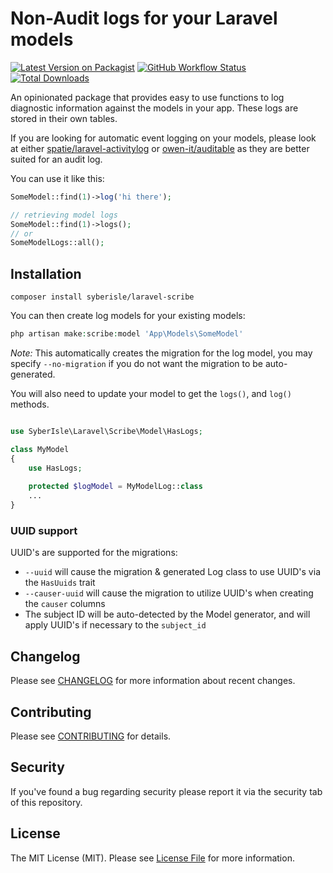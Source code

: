 # Non-Audit logs for your Laravel models

[![Latest Version on Packagist](https://img.shields.io/packagist/v/syberisle/laravel-scribe.svg?style=flat-square)](https://packagist.org/packages/syberisle/laravel-scribe)
[![GitHub Workflow Status](https://img.shields.io/github/actions/workflow/status/syberisle/laravel-scribe/run-tests.yml?branch=main&label=Tests)](https://github.com/syberisle/laravel-scribe/actions/workflows/tests.yml)
[![Total Downloads](https://img.shields.io/packagist/dt/syberisle/laravel-scribe.svg?style=flat-square)](https://packagist.org/packages/syberisle/laravel-scribe)

An opinionated package that provides easy to use functions to log diagnostic information against the models
in your app. These logs are stored in their own tables. 

If you are looking for automatic event logging on your models, please look at either 
[spatie/laravel-activitylog](https://github.com/spatie/laravel-activitylog) or 
[owen-it/auditable](https://github.com/owen-it/laravel-auditing) as they are better suited for an audit log.

You can use it like this:
```php
SomeModel::find(1)->log('hi there');

// retrieving model logs
SomeModel::find(1)->logs();
// or
SomeModelLogs::all();
```

## Installation

```shell
composer install syberisle/laravel-scribe
```

You can then create log models for your existing models:
```php
php artisan make:scribe:model 'App\Models\SomeModel'
```

_Note:_ This automatically creates the migration for the log model, you may specify `--no-migration` if you do not want 
the migration to be auto-generated.

You will also need to update your model to get the `logs()`, and `log()` methods.
```php

use SyberIsle\Laravel\Scribe\Model\HasLogs;

class MyModel
{
    use HasLogs;
    
    protected $logModel = MyModelLog::class
    ...
}
```

### UUID support

UUID's are supported for the migrations:

  * `--uuid` will cause the migration & generated Log class to use UUID's via the `HasUuids` trait
  * `--causer-uuid` will cause the migration to utilize UUID's when creating the `causer` columns
  * The subject ID will be auto-detected by the Model generator, and will apply UUID's if necessary to the `subject_id`

## Changelog

Please see [CHANGELOG](CHANGELOG.md) for more information about recent changes.

## Contributing

Please see [CONTRIBUTING](CONTRIBUTING.md) for details.

## Security

If you've found a bug regarding security please report it via the security tab of this repository.

## License

The MIT License (MIT). Please see [License File](LICENSE.md) for more information.